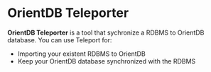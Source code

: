 # OrientDB Teleporter

**OrientDB Teleporter** is a tool that sychronize a RDBMS to OrientDB database. You can use Teleport for:
- Importing your existent RDBMS to OrientDB
- Keep your OrientDB database synchronized with the RDBMS 
